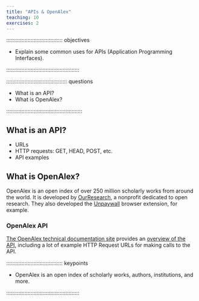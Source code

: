 ```yaml
---
title: "APIs & OpenAlex"
teaching: 10
exercises: 2
---
```


::::::::::::::::::::::::::::::::::::: objectives

- Explain some common uses for APIs (Application Programming Interfaces).

::::::::::::::::::::::::::::::::::::::::::::::::

:::::::::::::::::::::::::::::::::::::::: questions

- What is an API?
- What is OpenAlex?

::::::::::::::::::::::::::::::::::::::::::::::::::

## What is an API?

- URLs
- HTTP requests: GET, HEAD, POST, etc.
- API examples

## What is OpenAlex?

OpenAlex is an open index of over 250 million scholarly works from around the world. It is developed by [OurResearch](https://ourresearch.org/), a nonprofit dedicated to open research. They also developed the [Unpaywall](https://unpaywall.org/) browser extension, for example.

### OpenAlex API

[The OpenAlex technical documentation site](https://docs.openalex.org/) provides an [overview of the API](https://docs.openalex.org/how-to-use-the-api/api-overview), including a lot of example HTTP Request URLs for making calls to the API.


::::::::::::::::::::::::::::::::::::: keypoints 

- OpenAlex is an open index of scholarly works, authors, institutions, and more. 

::::::::::::::::::::::::::::::::::::::::::::::::


